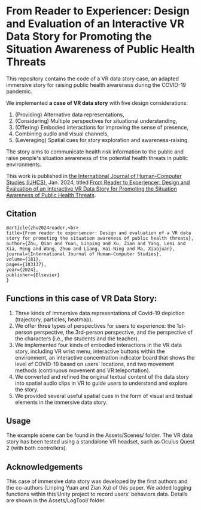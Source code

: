 # From Reader to Experiencer: Design and Evaluation of an Interactive VR Data Story for Promoting the Situation Awareness of Public Health Threats
This repository contains the code of a VR data story case, an adapted immersive story for raising public health awareness during the COVID-19 pandemic.

We implemented **a case of VR data story** with five design considerations:
1. (Providing) Alternative data representations, 
2. (Considering) Multiple perspectives for situational understanding,
3. (Offering) Embodied interactions for improving the sense of presence,
4. Combining audio and visual channels,
5. (Leveraging) Spatial cues for story exploration and awareness-raising.

The story aims to communicate health risk information to the public and raise people's situation awareness of the potential health threats in public environments.

This work is published in [the International Journal of Human-Computer Studies (IJHCS)](https://www.sciencedirect.com/journal/international-journal-of-human-computer-studies), Jan. 2024, titled [From Reader to Experiencer: Design and Evaluation of an Interactive VR Data Story for Promoting the Situation Awareness of Public Health Threats](https://www.sciencedirect.com/science/article/abs/pii/S1071581923001465).

## Citation
```
@article{zhu2024reader,<br>
title={From reader to experiencer: Design and evaluation of a VR data story for promoting the situation awareness of public health threats},
author={Zhu, Qian and Yuan, Linping and Xu, Zian and Yang, Leni and Xia, Meng and Wang, Zhuo and Liang, Hai-Ning and Ma, Xiaojuan},
journal={International Journal of Human-Computer Studies},
volume={181},
pages={103137},
year={2024},
publisher={Elsevier}
}
```


## Functions in this case of VR Data Story:
1. Three kinds of immersive data representations of Covid-19 depiction (trajectory, particles, heatmap).
2. We offer three types of perspectives for users to experience: the 1st-person perspective, the 3rd-person perspective, and the perspective of the characters (i.e., the students and the teacher).
3. We implemented four kinds of embodied interactions in the VR data story, including VR wrist menu, interactive buttons within the environment, an interactive concentration indicator board that shows the level of COVID-19 based on users' locations, and two movement methods (continuous movement and VR teleportation).
4. We converted and refined the original textual content of the data story into spatial audio clips in VR to guide users to understand and explore the story.
5. We provided several useful spatial cues in the form of visual and textual elements in the immersive data story.

## Usage
The example scene can be found in the Assets/Scenes/ folder. The VR data story has been tested using a standalone VR headset, such as Oculus Quest 2 (with both controllers).

## Acknowledgements
This case of immersive data story was developed by the first authors and the co-authors (Linping Yuan and Zian Xu) of this paper.
We added logging functions within this Unity project to record users' behaviors data. Details are shown in the Assets/LogTool/ folder.





